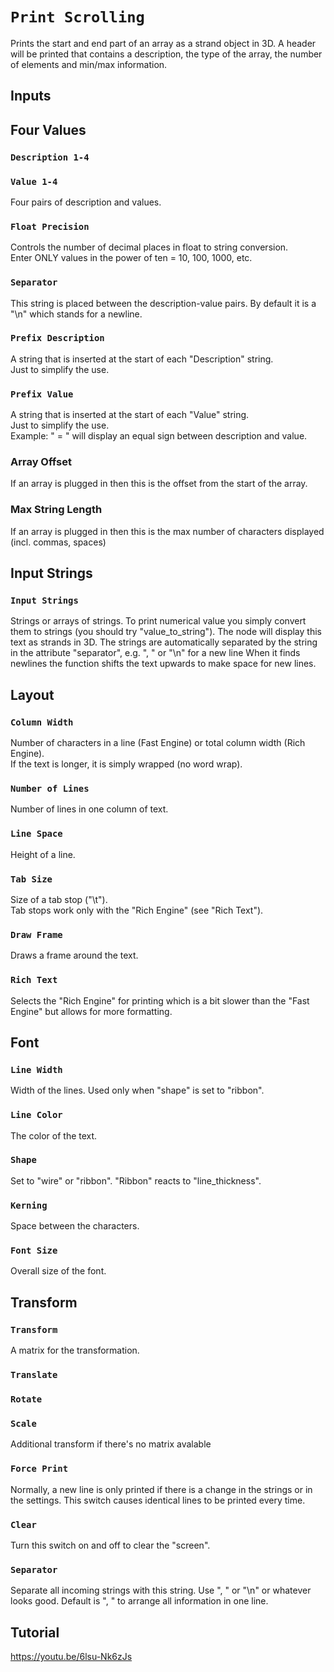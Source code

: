 # `Print Scrolling`
Prints the start and end part of an array as a strand object in 3D.
A header will be printed that contains a description, the type of the array, the number of elements and min/max information.

## Inputs

## Four Values

### `Description 1-4`
### `Value 1-4`
Four pairs of description and values.<br>

### `Float Precision`
Controls the number of decimal places in float to string conversion.<br>
Enter ONLY values in the power of ten = 10, 100, 1000, etc.

### `Separator`
This string is placed between the description-value pairs.
By default it is a "\n" which stands for a newline. 

### `Prefix Description`
A string that is inserted at the start of each "Description" string.<br>
Just to simplify the use.

### `Prefix Value`
A string that is inserted at the start of each "Value" string.<br>
Just to simplify the use.<br>
Example: " = " will display an equal sign between description and value.

### Array Offset
If an array is plugged in then this is the offset from the start of the array.

### Max String Length
If an array is plugged in then this is the max number of characters displayed (incl. commas, spaces)

## Input Strings

### `Input Strings`
Strings or arrays of strings. To print numerical value you simply convert them to strings (you should try "value_to_string").
The node will display this text as strands in 3D.
The strings are automatically separated by the string in the attribute "separator", e.g. ", " or "\n" for a new line
When it finds newlines the function shifts the text upwards to make space for new lines.

## Layout

### `Column Width`
Number of characters in a line (Fast Engine) or total column width (Rich Engine).</br>
If the text is longer, it is simply wrapped (no word wrap).

### `Number of Lines`
Number of lines in one column of text.

### `Line Space`
Height of a line.

### `Tab Size`
Size of a tab stop ("\t").<br>
Tab stops work only with the "Rich Engine" (see "Rich Text").

### `Draw Frame`
Draws a frame around the text.

### `Rich Text`
Selects the "Rich Engine" for printing which is a bit slower than the "Fast Engine" but allows for more formatting.


## Font

### `Line Width`
Width of the lines.
Used only when "shape" is set to "ribbon".

### `Line Color`
The color of the text.

### `Shape`
Set to "wire" or "ribbon".
"Ribbon" reacts to "line_thickness".

### `Kerning`
Space between the characters.

### `Font Size`
Overall size of the font.

## Transform

### `Transform`
A matrix for the transformation.

### `Translate`
### `Rotate`
### `Scale`
Additional transform if there's no matrix avalable


### `Force Print`
Normally, a new line is only printed if there is a change in the strings or in the settings.
This switch causes identical lines to be printed every time.

### `Clear`
Turn this switch on and off to clear the "screen".

### `Separator`
Separate all incoming strings with this string.
Use ", " or "\n" or whatever looks good.
Default is ", " to arrange all information in one line.
<br>


## Tutorial

https://youtu.be/6lsu-Nk6zJs
<br><br>
